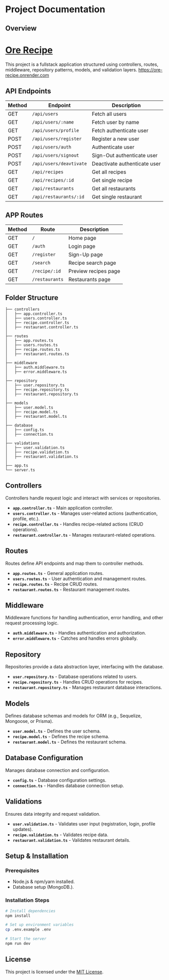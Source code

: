 # Project Documentation

## Overview

# [Ore Recipe](https://ore-recipe.onrender.com/)

This project is a fullstack application structured using controllers, routes, middleware, repository patterns, models, and validation layers. https://ore-recipe.onrender.com

## API Endpoints

| Method | Endpoint                | Description                  |
| ------ | ----------------------- | ---------------------------- |
| GET    | `/api/users`            | Fetch all users              |
| GET    | `/api/users/:name`      | Fetch user by name           |
| GET    | `/api/users/profile`    | Fetch authenticate user      |
| POST   | `/api/users/register`   | Register a new user          |
| POST   | `/api/users/auth`       | Authenticate user            |
| POST   | `/api/users/signout`    | Sign-Out authenticate user   |
| POST   | `/api/users/deavtivate` | Deactivate authenticate user |
| GET    | `/api/recipes`          | Get all recipes              |
| GET    | `/api/recipes/:id`      | Get single recipe            |
| GET    | `/api/restaurants`      | Get all restaurants          |
| GET    | `/api/restaurants/:id`  | Get single restaurant        |

## APP Routes

| Method | Route          | Description          |
| ------ | -------------- | -------------------- |
| GET    | `/`            | Home page            |
| GET    | `/auth`        | Login page           |
| GET    | `/register`    | Sign-Up page         |
| GET    | `/search`      | Recipe search page   |
| GET    | `/recipe/:id`  | Preview recipes page |
| GET    | `/restaurants` | Restaurants page     |

## Folder Structure

```
├── controllers
│   ├── app.controller.ts
│   ├── users.controller.ts
│   ├── recipe.controller.ts
│   ├── restaurant.controller.ts
│
├── routes
│   ├── app.routes.ts
│   ├── users.routes.ts
│   ├── recipe.routes.ts
│   ├── restaurant.routes.ts
│
├── middleware
│   ├── auth.middleware.ts
│   ├── error.middleware.ts
│
├── repository
│   ├── user.repository.ts
│   ├── recipe.repository.ts
│   ├── restaurant.repository.ts
│
├── models
│   ├── user.model.ts
│   ├── recipe.model.ts
│   ├── restaurant.model.ts
│
├── database
│   ├── config.ts
│   ├── connection.ts
│
├── validations
│   ├── user.validation.ts
│   ├── recipe.validation.ts
│   ├── restaurant.validation.ts
│
├── app.ts
└── server.ts
```

## Controllers

Controllers handle request logic and interact with services or repositories.

- **`app.controller.ts`** - Main application controller.
- **`users.controller.ts`** - Manages user-related actions (authentication, profile, etc.).
- **`recipe.controller.ts`** - Handles recipe-related actions (CRUD operations).
- **`restaurant.controller.ts`** - Manages restaurant-related operations.

## Routes

Routes define API endpoints and map them to controller methods.

- **`app.routes.ts`** - General application routes.
- **`users.routes.ts`** - User authentication and management routes.
- **`recipe.routes.ts`** - Recipe CRUD routes.
- **`restaurant.routes.ts`** - Restaurant management routes.

## Middleware

Middleware functions for handling authentication, error handling, and other request processing logic.

- **`auth.middleware.ts`** - Handles authentication and authorization.
- **`error.middleware.ts`** - Catches and handles errors globally.

## Repository

Repositories provide a data abstraction layer, interfacing with the database.

- **`user.repository.ts`** - Database operations related to users.
- **`recipe.repository.ts`** - Handles CRUD operations for recipes.
- **`restaurant.repository.ts`** - Manages restaurant database interactions.

## Models

Defines database schemas and models for ORM (e.g., Sequelize, Mongoose, or Prisma).

- **`user.model.ts`** - Defines the user schema.
- **`recipe.model.ts`** - Defines the recipe schema.
- **`restaurant.model.ts`** - Defines the restaurant schema.

## Database Configuration

Manages database connection and configuration.

- **`config.ts`** - Database configuration settings.
- **`connection.ts`** - Handles database connection setup.

## Validations

Ensures data integrity and request validation.

- **`user.validation.ts`** - Validates user input (registration, login, profile updates).
- **`recipe.validation.ts`** - Validates recipe data.
- **`restaurant.validation.ts`** - Validates restaurant details.

## Setup & Installation

### Prerequisites

- Node.js & npm/yarn installed.
- Database setup (MongoDB.).

### Installation Steps

```sh
# Install dependencies
npm install

# Set up environment variables
cp .env.example .env

# Start the server
npm run dev
```

## License

This project is licensed under the [MIT License](LICENSE).
